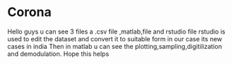# Corona
Hello guys u can see 3 files a .csv file ,matlab,file and rstudio file
rstudio is used to edit the dataset and convert it to suitable form in our case its new cases in india 
Then in matlab u can see the plotting,sampling,digitilization and demodulation.
Hope this helps
